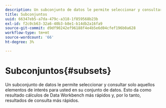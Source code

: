 ```yaml
---
description: Un subconjunto de datos le permite seleccionar y consultar solo aquellos elementos de interés para usted en su conjunto de datos. Esto da como resultado cálculos de Data Workbench más rápidos y, por lo tanto, resultados de consulta más rápidos.
title: Subconjuntos
uuid: 66347eb5-a7da-479c-a318-1f859568b23b
exl-id: f2c0cb63-32a6-40b3-b8e1-b14db2a16fa9
source-git-commit: d9df90242ef96188f4e4b5e6d04cfef196b0a628
workflow-type: tm+mt
source-wordcount: '66'
ht-degree: 3%

---
```


# Subconjuntos{#subsets}

Un subconjunto de datos le permite seleccionar y consultar solo aquellos elementos de interés para usted en su conjunto de datos. Esto da como resultado cálculos de Data Workbench más rápidos y, por lo tanto, resultados de consulta más rápidos.
